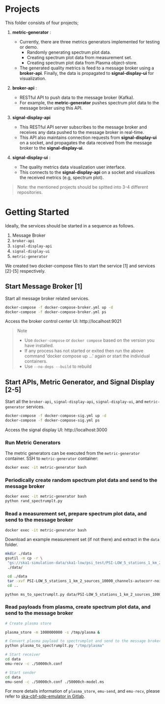 # Projects
This folder consists of four projects;

1. **metric-generator** : 
    - Currently, there are three metrics generators implemented for testing or demo.
        - Randomly generating spectrum plot data.
        - Creating spectrum plot data from measurement set.
        - Creating spectrum plot data from Plasma object-store.
    - The generated quality metrics is feed to a message broker using a **broker-api**. Finally, the data is propagated to **signal-display-ui** for visualization.

2. **broker-api** : 
    - RESTful API to push data to the message broker (Kafka).
    - For example, the **metric-generator** pushes spectrum plot data to the message broker using this API.

3. **signal-display-api** 
    - This RESTful API server subscribes to the message broker and receives any data pushed to the message broker in real-time.
    - This API also maintains connection requests from **signal-display-ui** on a socket, and propagates the data received from the message broker to the **signal-display-ui**.

4. **signal-display-ui** : 
    - The quality metrics data visualization user interface.
    - This connects to the **signal-display-api** on a socket and visualizes the received metrics (e.g, spectrum plot).


> Note: the mentioned projects should be spitted into 3-4 different repositories.

# Getting Started

Ideally, the services should be started in a sequence as follows.

1. Message Broker
2. `broker-api`
3. `signal-display-api`
4. `signal-display-ui`
5. `metric-generator`

We created two docker-compose files to start the service [1] and services [2]-[5] respectively.

## Start Message Broker [1]

Start all message broker related  services.

```bash
docker-compose -f docker-compose-broker.yml up -d
docker-compose -f docker-compose-broker.yml ps
```
Access the broker control center UI: http://localhost:9021

> Note
> - Use `docker-compose` or `docker compose` based on the version you have installed. 
> - If any process has not started or exited then run the above command 'docker compose up ...' again or start the individual containers.
> - Use `--no-deps --build` to rebuild

## Start APIs, Metric Generator, and Signal Display [2-5]

Start all the `broker-api`, `signal-display-api`, `signal-display-ui`, and `metric-generator` services.

```bash
docker-compose -f docker-compose-sig.yml up -d
docker-compose -f docker-compose-sig.yml ps
```

Access the signal display UI: http://localhost:3000


### Run Metric Generators

The metric generators can be executed from the `metric-generator` container. SSH to `metric-generator` container:

```bash
docker exec -it metric-generator bash
```


### Periodically create random spectrum plot data and send to the message broker

```bash
docker exec -it metric-generator bash
python rand_spectrumplt.py
```

### Read a measurement set, prepare spectrum plot data, and send to the message broker

```bash
docker exec -it metric-generator bash
```

Download an example measurement set (if not there) and extract in the `data` folder.

```bash
mkdir ./data
gsutil -m cp -r \
 "gs://ska1-simulation-data/ska1-low/psi_test/PSI-LOW_5_stations_1_km_2_sources_10000_channels-autocorr-noise.ms" \
 ./data/

 cd ./data
 tar -xvf PSI-LOW_5_stations_1_km_2_sources_10000_channels-autocorr-noise.ms
 cd ..
```

```bash
python ms_to_spectrumplt.py data/PSI-LOW_5_stations_1_km_2_sources_10000_channels-autocorr-noise.ms
```

### Read payloads from plasma, create spectrum plot data, and send to the message broker

```bash
# Create plasma store

plasma_store -m 1000000000 -s /tmp/plasma &

# Convert plasma payload to spectrumplot and send to the message broker
python plasma_to_spectrumplt.py "/tmp/plasma"

# Start receiver
cd data
emu-recv -c ./50000ch.conf

# Start sender
cd data
emu-send -c ./50000ch.conf ./50000ch-model.ms
```

For more details information of `plasma_store`, `emu-send`, and `emu-recv`, please refer to [ska-cbf-sdp-emulator in Gitlab](https://gitlab.com/ska-telescope/ska-sdp-cbf-emulator).